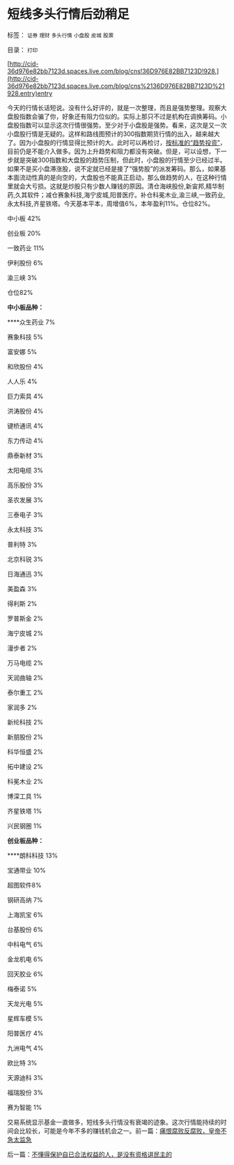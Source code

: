 # 短线多头行情后劲稍足

标签： `证券` `理财` `多头行情` `小盘股` `皮城` `股票` 

目录： `打印`

[http://cid-36d976e82bb7123d.spaces.live.com/blog/cns!36D976E82BB7123D!928.](http://cid-36d976e82bb7123d.spaces.live.com/blog/cns%2136D976E82BB7123D%21928.entry)entry

今天的行情长话短说。没有什么好评的，就是一次整理，而且是强势整理。观察大盘股指数会骗了你，好象还有阻力位似的。实际上那只不过是机构在调换筹码。小盘股指数可以显示这次行情很强势。至少对于小盘股是强势。看来，这次是又一次小盘股行情是无疑的。这样和路线图预计的300指数期货行情的出入，越来越大了。因为小盘股的行情显得比预计的大。此时可以再检讨，[按标准的“趋势投资”](../../../2009/3/4/博羿市场里，还有多少人不相信趋势投资？.md)，目前仍是不能介入做多。因为上升趋势和阻力都没有突破。但是，可以设想，下一步就是突破300指数和大盘股的趋势压制，但此时，小盘股的行情至少已经过半。如果不是买小盘滞涨股，说不定就已经是接了“强势股”的派发筹码。那么，如果基本面流动性真的是向空的，大盘股也不能真正启动，那么做趋势的人，在这种行情里就会大亏损。这就是炒股只有少数人赚钱的原因。清仓海峡股份,新宙邦,精华制药,久其软件；减仓赛象科技,海宁皮城,阳普医疗。补仓科冕木业,渝三峡,一致药业,永太科技,齐星铁塔。今天基本平本，周增值6%，本年盈利11%。仓位82%。

中小板 42%

创业板 20%

一致药业 11%

伊利股份 6%

渝三峡 3%

仓位82%



**中小板品种：**

****众生药业 7%

赛象科技 5%

富安娜 5%

和欣股份 4%

人人乐 4%

巨力索具 4%

洪涛股份 4%

键桥通讯 4%

东力传动 4%

鼎泰新材 3%

太阳电缆 3%

高乐股份 3%

圣农发展 3%

三泰电子 3%

永太科技 3%

普利特 3%

北京科锐 3%

日海通迅 3%

美盈森 3%

得利斯 2%

罗普斯金 2%

海宁皮城 2%

漫步者 2%

万马电缆 2%

天润曲轴 2%

泰尔重工 2%

家润多 2%

新纶科技 2%

新朋股份 2%

科华恒盛 2%

拓中建设 2%

科冕木业 2%

博深工具 1%

齐星铁塔 1%

兴民钢圈 1%



**创业板品种：**

****朗科科技 13%

宝通带业 10%

超图软件8%

钢研高纳 7%

上海凯宝 6%

台基股份 6%

中科电气 6%

金龙机电 6%

回天胶业 6%

梅泰诺 5%

天龙光电 5%

星辉车模 5%

阳普医疗 4%

九洲电气 4%

欧比特 3%

天源迪科 3%

福瑞股份 3%

赛为智能 1%



交易系统显示基金一直做多，短线多头行情没有衰竭的迹象。这次行情能持续的时间会比较长，可能是今年不多的赚钱机会之一。前一篇：[痛恨腐败反腐败，皇帝不急太监急](../../../2010/2/25/痛恨腐败反腐败，皇帝不急太监急.md)

后一篇：[不懂得保护自已合法权益的人，是没有资格讲民主的](../../../2010/2/26/不懂得保护自已合法权益的人，是没有资格讲民主的.md)